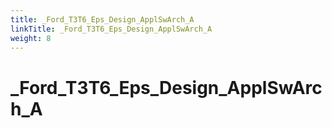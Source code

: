 ```yaml
---
title: _Ford_T3T6_Eps_Design_ApplSwArch_A
linkTitle: _Ford_T3T6_Eps_Design_ApplSwArch_A
weight: 8
---
```


# _Ford_T3T6_Eps_Design_ApplSwArch_A
